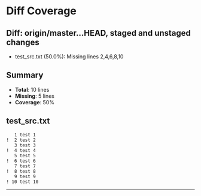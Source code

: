 # Diff Coverage
## Diff: origin/master...HEAD, staged and unstaged changes

- test_src&#46;txt (50.0%): Missing lines 2,4,6,8,10

## Summary

- **Total**: 10 lines
- **Missing**: 5 lines
- **Coverage**: 50%



## test_src&#46;txt

```
   1 test 1
!  2 test 2
   3 test 3
!  4 test 4
   5 test 5
!  6 test 6
   7 test 7
!  8 test 8
   9 test 9
! 10 test 10
```


---


